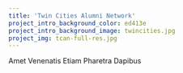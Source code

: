 ```yaml
---
title: 'Twin Cities Alumni Network'
project_intro_background_color: ed413e
project_intro_background_image: twincities.jpg
project_img: tcan-full-res.jpg
---
```


Amet Venenatis Etiam Pharetra Dapibus